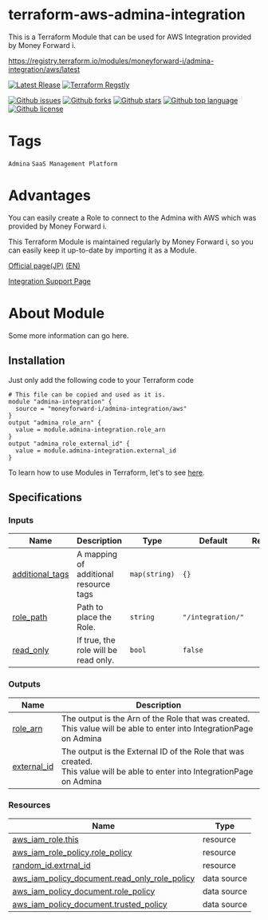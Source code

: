 # terraform-aws-admina-integration

<!-- # Short Description -->

This is a Terraform Module that can be used for AWS Integration provided by Money Forward i.

https://registry.terraform.io/modules/moneyforward-i/admina-integration/aws/latest

<!-- # Badges -->

[![Latest Rlease](https://badgen.net/github/release/moneyforward-i/terraform-aws-admina-integration?icon=github&color=cyan)](https://github.com/moneyforward-i/terraform-aws-admina-integration/releases/latest)
[![Terraform Regstly](https://badgen.net/badge/icon/available?icon=terraform&label=registry&color=cyan)](https://registry.terraform.io/modules/moneyforward-i/admina-integration/aws/latest)

[![Github issues](https://img.shields.io/github/issues/moneyforward-i/terraform-aws-admina-integration)](https://github.com/moneyforward-i/terraform-aws-admina-integration/issues)
[![Github forks](https://img.shields.io/github/forks/moneyforward-i/terraform-aws-admina-integration)](https://github.com/moneyforward-i/terraform-aws-admina-integration/network/members)
[![Github stars](https://img.shields.io/github/stars/moneyforward-i/terraform-aws-admina-integration)](https://github.com/moneyforward-i/terraform-aws-admina-integration/stargazers)
[![Github top language](https://img.shields.io/github/languages/top/moneyforward-i/terraform-aws-admina-integration)](https://github.com/moneyforward-i/terraform-aws-admina-integration/)
[![Github license](https://img.shields.io/github/license/moneyforward-i/terraform-aws-admina-integration)](https://github.com/moneyforward-i/terraform-aws-admina-integration/)

# Tags

`Admina` `SaaS Management Platform`

# Advantages

You can easily create a Role to connect to the Admina with AWS which was provided by Money Forward i.

This Terraform Module is maintained regularly by Money Forward i,
so you can easily keep it up-to-date by importing it as a Module.

[Official page(JP)](https://i.moneyforward.com/) [(EN)](https://admina.moneyforward.com/)

[Integration Support Page](https://support.admina.i.moneyforward.com/article/dc2mjsw9oy-aws)

# About Module

<!--
  The following Document is automatically generated.
  If you want to change them, edit `./.terraform-docs.yml`.
-->
<!-- BEGIN_TF_DOCS -->

<!--  -->

Some more information can go here.

## Installation
Just only add the following code to your Terraform code

```hcl
# This file can be copied and used as it is.
module "admina-integration" {
  source = "moneyforward-i/admina-integration/aws"
}
output "admina_role_arn" {
  value = module.admina-integration.role_arn
}
output "admina_role_external_id" {
  value = module.admina-integration.external_id
}
```
To learn how to use Modules in Terraform, let's to see [here](https://developer.hashicorp.com/terraform/language/modules).

## Specifications
### Inputs

| Name | Description | Type | Default | Required |
|------|-------------|------|---------|:--------:|
| <a name="input_additional_tags"></a> [additional\_tags](#input\_additional\_tags) | A mapping of additional resource tags | `map(string)` | `{}` | no |
| <a name="input_role_path"></a> [role\_path](#input\_role\_path) | Path to place the Role. | `string` | `"/integration/"` | no |
| <a name="input_read_only"></a> [read\_only](#input\_read\_only) | If true, the role will be read only. | `bool` | `false` | no |
<!-- ### Modules

No modules. -->
### Outputs

| Name | Description |
|------|-------------|
| <a name="output_role_arn"></a> [role\_arn](#output\_role\_arn) | The output is the Arn of the Role that was created. <br>This value will be able to enter into IntegrationPage on Admina |
| <a name="output_external_id"></a> [external\_id](#output\_external\_id) | The output is the External ID of the Role that was created. <br>This value will be able to enter into IntegrationPage on Admina |
<!--  -->
<!--  -->
### Resources

| Name | Type |
|------|------|
| [aws_iam_role.this](https://registry.terraform.io/providers/hashicorp/aws/latest/docs/resources/iam_role) | resource |
| [aws_iam_role_policy.role_policy](https://registry.terraform.io/providers/hashicorp/aws/latest/docs/resources/iam_role_policy) | resource |
| [random_id.extrnal_id](https://registry.terraform.io/providers/hashicorp/random/latest/docs/resources/id) | resource |
| [aws_iam_policy_document.read_only_role_policy](https://registry.terraform.io/providers/hashicorp/aws/latest/docs/data-sources/iam_policy_document) | data source |
| [aws_iam_policy_document.role_policy](https://registry.terraform.io/providers/hashicorp/aws/latest/docs/data-sources/iam_policy_document) | data source |
| [aws_iam_policy_document.trusted_policy](https://registry.terraform.io/providers/hashicorp/aws/latest/docs/data-sources/iam_policy_document) | data source |
<!--  -->
<!-- END_TF_DOCS -->

<!-- CREATED_BY_LEADYOU_README_GENERATOR -->

